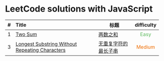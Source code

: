 # LeetCode solutions with JavaScript

|  #   | Title                     | 标题                                                |            difficulty             |
| :--: | :------------------------ | --------------------------------------------------- | :-------------------------------: |
|  1   | [Two Sum][1]              | [两数之和][1]                                       |  <font color=#5cb85c>Easy</font>  |
|  3   | [Longest Substring Without Repeating Characters][3] | [无重复字符的最长子串][3] | <font color=#ef6c00>Medium</font> |



[1]: https://github.com/silinchen/leetcode-javascript/blob/master/code/0001%20Two%20Sum.js
[3]: https://github.com/silinchen/leetcode-javascript/blob/master/code/0003%20Longest%20Substring%20Without%20Repeating%20Characters.js



